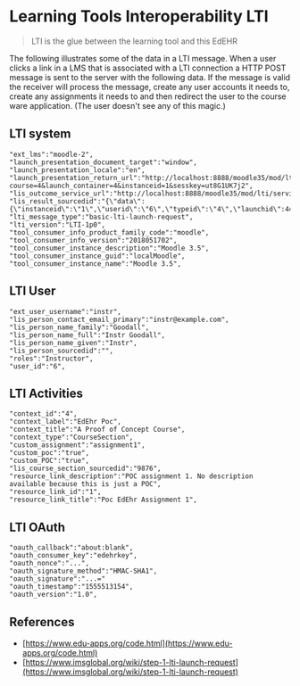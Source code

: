 # Learning Tools Interoperability LTI

> LTI is the glue between the learning tool and this EdEHR

The following illustrates some of the data in a LTI message.  When a user clicks a link
in a LMS that is associated with a LTI connection a HTTP POST message is 
sent to the server with the following data. If the message is valid the
receiver will process the message, create any user accounts it needs to,
create any assignments it needs to and then redirect the user to the 
course ware application. (The user doesn't see any of this magic.)

## LTI system

```
"ext_lms":"moodle-2",
"launch_presentation_document_target":"window",
"launch_presentation_locale":"en",
"launch_presentation_return_url":"http://localhost:8888/moodle35/mod/lti/return.php?course=4&launch_container=4&instanceid=1&sesskey=ut8G1UK7j2",
"lis_outcome_service_url":"http://localhost:8888/moodle35/mod/lti/service.php",
"lis_result_sourcedid":"{\"data\":{\"instanceid\":\"1\",\"userid\":\"6\",\"typeid\":\"4\",\"launchid\":449591125},\"hash\":\"2296e83a755070c596526b49d2a35eb06d24f16fde942a8c8d552e7dd01600bc\"}",
"lti_message_type":"basic-lti-launch-request",
"lti_version":"LTI-1p0",
"tool_consumer_info_product_family_code":"moodle",
"tool_consumer_info_version":"2018051702",
"tool_consumer_instance_description":"Moodle 3.5",
"tool_consumer_instance_guid":"localMoodle",
"tool_consumer_instance_name":"Moodle 3.5",
```

## LTI User

```
"ext_user_username":"instr",
"lis_person_contact_email_primary":"instr@example.com",
"lis_person_name_family":"Goodall",
"lis_person_name_full":"Instr Goodall",
"lis_person_name_given":"Instr",
"lis_person_sourcedid":"",
"roles":"Instructor",
"user_id":"6",
```

## LTI Activities
```
"context_id":"4",
"context_label":"EdEhr Poc",
"context_title":"A Proof of Concept Course",
"context_type":"CourseSection",
"custom_assignment":"assignment1",
"custom_poc":"true",
"custom_POC":"true",
"lis_course_section_sourcedid":"9876",
"resource_link_description":"POC assignment 1. No description available because this is just a POC",
"resource_link_id":"1",
"resource_link_title":"Poc EdEhr Assignment 1",
```


## LTI OAuth
```
"oauth_callback":"about:blank",
"oauth_consumer_key":"edehrkey",
"oauth_nonce":"...",
"oauth_signature_method":"HMAC-SHA1",
"oauth_signature":"...="
"oauth_timestamp":"1555513154",
"oauth_version":"1.0",
```

## References

- [https://www.edu-apps.org/code.html](https://www.edu-apps.org/code.html)
- [https://www.imsglobal.org/wiki/step-1-lti-launch-request](https://www.imsglobal.org/wiki/step-1-lti-launch-request)